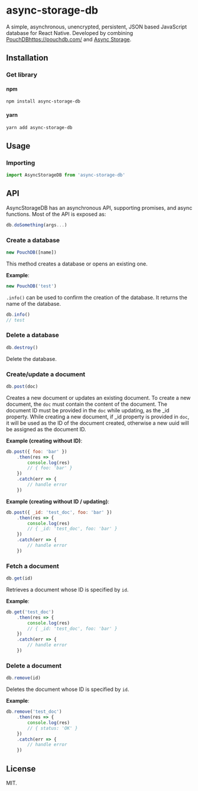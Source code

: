 # async-storage-db

A simple, asynchronous, unencrypted, persistent, JSON based JavaScript database for React Native. Developed by combining [PouchDB]()https://pouchdb.com/ and [Async Storage](https://react-native-async-storage.github.io/async-storage).

## Installation

### Get library

#### npm

```bash
npm install async-storage-db
```

#### yarn

```bash
yarn add async-storage-db
```

## Usage

### Importing

```js
import AsyncStorageDB from 'async-storage-db'
```

## API

AsyncStorageDB has an asynchronous API, supporting promises, and async functions. Most of the API is exposed as:

```js
db.doSomething(args...)
```

### Create a database

```js
new PouchDB([name])
```

This method creates a database or opens an existing one.

**Example**:

```js
new PouchDB('test')
```

`.info()` can be used to confirm the creation of the database. It returns the name of the database.

```js
db.info()
// test
```

### Delete a database

```js
db.destroy()
```

Delete the database.

### Create/update a document

```js
db.post(doc)
```

Creates a new document or updates an existing document. To create a new document, the `doc` must contain the content of the document. The document ID must be provided in the `doc` while updating, as the \_id property. While creating a new document, if \_id property is provided in `doc`, it will be used as the ID of the document created, otherwise a new uuid will be assigned as the document ID.

**Example (creating without ID)**:

```js
db.post({ foo: 'bar' })
	.then(res => {
		console.log(res)
		// { foo: 'bar' }
	})
	.catch(err => {
		// handle error
	})
```

**Example (creating without ID / updating)**:

```js
db.post({ _id: 'test_doc', foo: 'bar' })
	.then(res => {
		console.log(res)
		// { _id: 'test_doc', foo: 'bar' }
	})
	.catch(err => {
		// handle error
	})
```

### Fetch a document

```js
db.get(id)
```

Retrieves a document whose ID is specified by `id`.

**Example**:

```js
db.get('test_doc')
	.then(res => {
		console.log(res)
		// { _id: 'test_doc', foo: 'bar' }
	})
	.catch(err => {
		// handle error
	})
```

### Delete a document

```js
db.remove(id)
```

Deletes the document whose ID is specified by `id`.

**Example**:

```js
db.remove('test_doc')
	.then(res => {
		console.log(res)
		// { status: 'OK' }
	})
	.catch(err => {
		// handle error
	})
```

## License

MIT.
